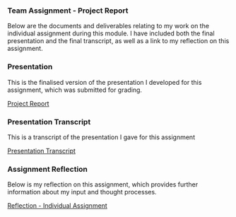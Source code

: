 ### Team Assignment - Project Report

Below are the documents and deliverables relating to my work on the individual assignment during this module.
I have included both the final presentation and the final transcript, as well as a link to my reflection on this assignment.


### Presentation

This is the finalised version of the presentation I developed for this assignment, which was submitted for grading.

[Project Report](/pdf/sepm_presentation.pdf)


### Presentation Transcript

This is a transcript of the presentation I gave for this assignment

[Presentation Transcript](/pdf/presentation_transcript.pdf)


### Assignment Reflection

Below is my reflection on this assignment, which provides further information about my input and thought processes.

[Reflection - Individual Assignment](/pdf/individual_reflection.pdf)
